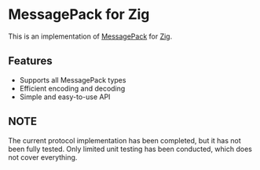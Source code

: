 
# MessagePack for Zig
This is an implementation of [MessagePack](https://msgpack.org/index.html) for [Zig](https://ziglang.org/).

## Features

- Supports all MessagePack types
- Efficient encoding and decoding
- Simple and easy-to-use API

## NOTE

The current protocol implementation has been completed, but it has not been fully tested.
Only limited unit testing has been conducted, which does not cover everything.
